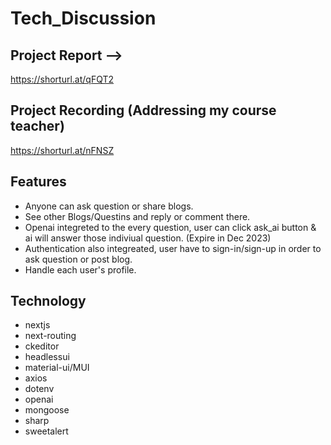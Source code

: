 # Tech_Discussion
## Project Report -->
https://shorturl.at/qFQT2

## Project Recording (Addressing my course teacher)
https://shorturl.at/nFNSZ

## Features
- Anyone can ask question or share blogs.
- See other Blogs/Questins and reply or comment there.
- Openai integreted to the every question, user can click ask_ai button & ai will answer those indiviual question. (Expire in Dec 2023)
- Authentication also integreated, user have to sign-in/sign-up in order to ask question or post blog.
- Handle each user's profile.

## Technology
- nextjs
- next-routing
- ckeditor
- headlessui
- material-ui/MUI
- axios
- dotenv
- openai
- mongoose
- sharp
- sweetalert
